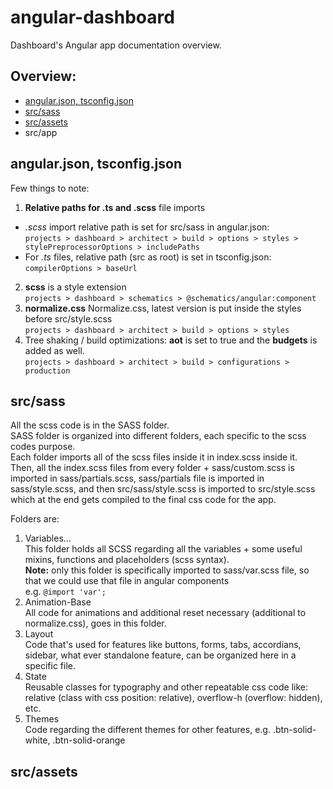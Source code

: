 # angular-dashboard

Dashboard's Angular app documentation overview.

## Overview:

* [ angular.json, tsconfig.json ](#angularjson-tsconfigjson)
* [src/sass](#srcsass)
* [src/assets](#srcassets)
* src/app

## angular.json, tsconfig.json

Few things to note:

1. **Relative paths for .ts and .scss** file imports
 - *.scss* import relative path is set for src/sass in angular.json:\
`projects > dashboard > architect > build > options > styles > stylePreprocessorOptions > includePaths`
 - For *.ts* files, relative path (src as root) is set in tsconfig.json:\
`compilerOptions > baseUrl`
2. **scss** is a style extension\
`projects > dashboard > schematics > @schematics/angular:component`
3. **normalize.css** Normalize.css, latest version is put inside the styles before src/style.scss\
`projects > dashboard > architect > build > options > styles`
4. Tree shaking / build optimizations: **aot** is set to true and the **budgets** is added as well.\
`projects > dashboard > architect > build > configurations > production`

## src/sass

All the scss code is in the SASS folder.\
SASS folder is organized into different folders, each specific to the scss codes purpose.\
Each folder imports all of the scss files inside it in index.scss inside it.\
Then, all the index.scss files from every folder + sass/custom.scss is imported in sass/partials.scss, sass/partials file is imported in sass/style.scss, and then src/sass/style.scss is imported to src/style.scss which at the end gets compiled to the final css code for the app.

Folders are: 

1. Variables...\
This folder holds all SCSS regarding all the variables + some useful mixins, functions and placeholders (scss syntax).\
**Note:** only this folder is specifically imported to sass/var.scss file, so that we could use that file in angular components\
e.g. `@import 'var';`
2. Animation-Base\
All code for animations and additional reset necessary (additional to normalize.css), goes in this folder.
3. Layout\
Code that's used for features like buttons, forms, tabs, accordians, sidebar, what ever standalone feature, can be organized here in a specific file.
4. State\
Reusable classes for typography and other repeatable css code like: relative (class with css position: relative), overflow-h (overflow: hidden), etc.
5. Themes\
Code regarding the different themes for other features, e.g. .btn-solid-white, .btn-solid-orange

## src/assets
